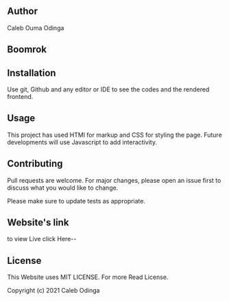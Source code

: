 ## Author
Caleb Ouma Odinga 

## Boomrok

## Installation

Use git, Github and any editor or IDE to see the codes and the rendered frontend.

## Usage

This project has used HTMl for markup and CSS for styling the page.
Future developments will use Javascript to add interactivity.

## Contributing
Pull requests are welcome. For major changes, please open an issue first to discuss what you would like to change.

Please make sure to update tests as appropriate.

## Website's link
to view Live click Here--

## License
This Website uses MIT LICENSE. For more Read License.

Copyright (c) 2021 Caleb Odinga